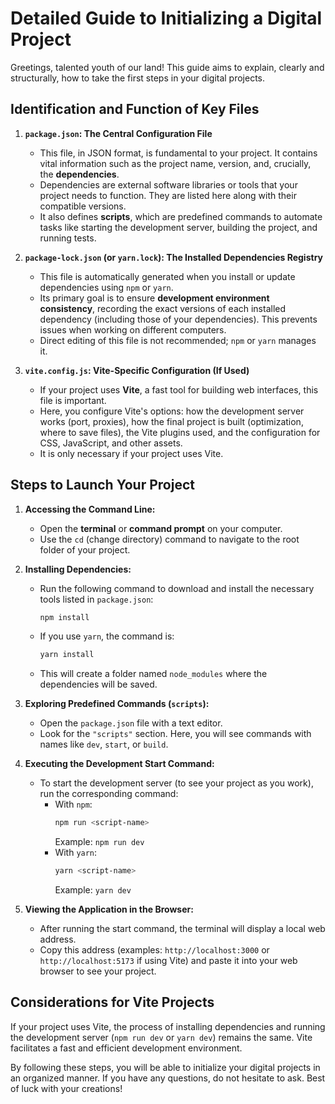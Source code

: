 # Detailed Guide to Initializing a Digital Project

Greetings, talented youth of our land! This guide aims to explain, clearly and structurally, how to take the first steps in your digital projects.

## Identification and Function of Key Files

1.  **`package.json`: The Central Configuration File**
    * This file, in JSON format, is fundamental to your project. It contains vital information such as the project name, version, and, crucially, the **dependencies**.
    * Dependencies are external software libraries or tools that your project needs to function. They are listed here along with their compatible versions.
    * It also defines **scripts**, which are predefined commands to automate tasks like starting the development server, building the project, and running tests.

2.  **`package-lock.json` (or `yarn.lock`): The Installed Dependencies Registry**
    * This file is automatically generated when you install or update dependencies using `npm` or `yarn`.
    * Its primary goal is to ensure **development environment consistency**, recording the exact versions of each installed dependency (including those of your dependencies). This prevents issues when working on different computers.
    * Direct editing of this file is not recommended; `npm` or `yarn` manages it.

3.  **`vite.config.js`: Vite-Specific Configuration (If Used)**
    * If your project uses **Vite**, a fast tool for building web interfaces, this file is important.
    * Here, you configure Vite's options: how the development server works (port, proxies), how the final project is built (optimization, where to save files), the Vite plugins used, and the configuration for CSS, JavaScript, and other assets.
    * It is only necessary if your project uses Vite.

## Steps to Launch Your Project

1.  **Accessing the Command Line:**
    * Open the **terminal** or **command prompt** on your computer.
    * Use the `cd` (change directory) command to navigate to the root folder of your project.

2.  **Installing Dependencies:**
    * Run the following command to download and install the necessary tools listed in `package.json`:
        ```bash
        npm install
        ```
    * If you use `yarn`, the command is:
        ```bash
        yarn install
        ```
    * This will create a folder named `node_modules` where the dependencies will be saved.

3.  **Exploring Predefined Commands (`scripts`):**
    * Open the `package.json` file with a text editor.
    * Look for the `"scripts"` section. Here, you will see commands with names like `dev`, `start`, or `build`.

4.  **Executing the Development Start Command:**
    * To start the development server (to see your project as you work), run the corresponding command:
        * With `npm`:
            ```bash
            npm run <script-name>
            ```
            Example: `npm run dev`
        * With `yarn`:
            ```bash
            yarn <script-name>
            ```
            Example: `yarn dev`

5.  **Viewing the Application in the Browser:**
    * After running the start command, the terminal will display a local web address.
    * Copy this address (examples: `http://localhost:3000` or `http://localhost:5173` if using Vite) and paste it into your web browser to see your project.

## Considerations for Vite Projects

If your project uses Vite, the process of installing dependencies and running the development server (`npm run dev` or `yarn dev`) remains the same. Vite facilitates a fast and efficient development environment.

By following these steps, you will be able to initialize your digital projects in an organized manner. If you have any questions, do not hesitate to ask. Best of luck with your creations!
